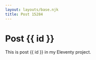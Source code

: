 ```yaml
---
layout: layouts/base.njk
title: Post 15284
---
```


# Post {{ id }}

This is post {{ id }} in my Eleventy project.
